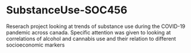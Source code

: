 # SubstanceUse-SOC456
Reserach project looking at trends of substance use during the COVID-19 pandemic across canada. Specific attention was given to looking at correlations of alcohol and cannabis use and their relation to different socioeconomic markers
